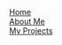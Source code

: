 <html>
<head>
 <style>
  ul {
   list-style-type: none;
   margin: 0;
   padding: 0;
  }
  
  body {
   background-color: #000000;
  }
  
  li a {
   text-align: center;
   text-decoration: none;
   display: inline-block;
   width: 120px;
   background-color: #808080;
   color: #FFFFFF;
   border: 2px solid #FFFFFF
  }
  
  li a:hover {
   text-decoration: none;
   background-color: #F64C72;
   color: #2F2FA2;
  }
  
 .video {
   position: absolute;
   top: 300px;
   left: 400px;
   width: 500px;
   height: 300px;
  }
  
  h1{
   text-decoration: none;
  }
  
 </style>
</head>
<body>

<ul>
 <li><a href="#home">Home</a></li>
 <li><a href="#about">About Me</a></li>
 <li><a href="#projects">My Projects</a></li>
</ul>
 
</body>
</html>
